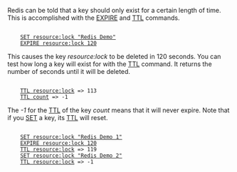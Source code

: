 Redis can be told that a key should only exist for a certain length of time.
This is accomplished with the [EXPIRE](#help) and [TTL](#help) commands.

<pre><code>
    <a href="#run">SET resource:lock "Redis Demo"</a>
    <a href="#run">EXPIRE resource:lock 120</a>
</code></pre>

This causes the key *resource:lock* to be deleted in 120 seconds. You can test
how long a key will exist for with the [TTL](#help) command. It returns the number of
seconds until it will be deleted.

<pre><code>
    <a href="#run">TTL resource:lock</a> => 113
    <a href="#run">TTL count</a> => -1
</code></pre>

The *-1* for the [TTL](#help) of the key *count* means that it will never expire. Note
that if you [SET](#help) a key, its [TTL](#help) will reset.

<pre><code>
    <a href="#run">SET resource:lock "Redis Demo 1"</a>
    <a href="#run">EXPIRE resource:lock 120</a>
    <a href="#run">TTL resource:lock</a> => 119
    <a href="#run">SET resource:lock "Redis Demo 2"</a>
    <a href="#run">TTL resource:lock</a> => -1
</code></pre>

